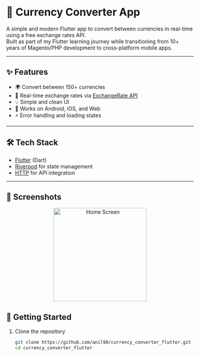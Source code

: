 # 💱 Currency Converter App

A simple and modern Flutter app to convert between currencies in real-time using a free exchange rates API.  
Built as part of my Flutter learning journey while transitioning from 10+ years of Magento/PHP development to cross-platform mobile apps.

---

## ✨ Features
- 🌍 Convert between 150+ currencies
- 🔄 Real-time exchange rates via [ExchangeRate API](https://exchangerate.host/)
- 💡 Simple and clean UI
- 📱 Works on Android, iOS, and Web
- ⚡ Error handling and loading states

---

## 🛠️ Tech Stack
- [Flutter](https://flutter.dev/) (Dart)
- [Riverpod](https://riverpod.dev/) for state management
- [HTTP](https://pub.dev/packages/http) for API integration

---

## 📸 Screenshots
<p align="center">
  <img src="flutter_currecy_converter_app.png" alt="Home Screen" width="250"/>
</p>


## 🚀 Getting Started
1. Clone the repository
   ```bash
   git clone https://github.com/anil90/currency_converter_flutter.git
   cd currency_converter_flutter
